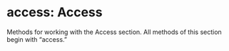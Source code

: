 # access: Access

Methods for working with the Access section. All methods of this section begin with “access.”


